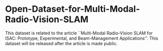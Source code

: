 # Open-Dataset-for-Multi-Modal-Radio-Vision-SLAM
This dataset is related to the article ``Multi-Modal Radio-Vision SLAM for ISAC: Prototype, Experimental, and Beam-Management Applications''. This dataset will be released after the article is made public.
